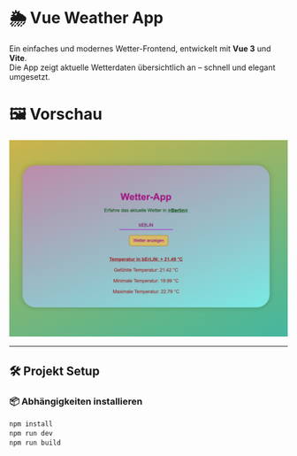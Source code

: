 # 🌦️ Vue Weather App

Ein einfaches und modernes Wetter-Frontend, entwickelt mit **Vue 3** und **Vite**.  
Die App zeigt aktuelle Wetterdaten übersichtlich an – schnell und elegant umgesetzt.


# 🖼️ Vorschau
<img src="./src/imgs/WetterApp.png" alt="Vorschau der Wetter-App" width="600"/>

---

## 🛠️ Projekt Setup

### 📦 Abhängigkeiten installieren

```bash
npm install
npm run dev
npm run build
